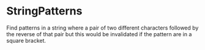 # StringPatterns
Find patterns in a string where a pair of two different characters followed by the reverse of that pair but this would be invalidated if the pattern are in a square bracket.
